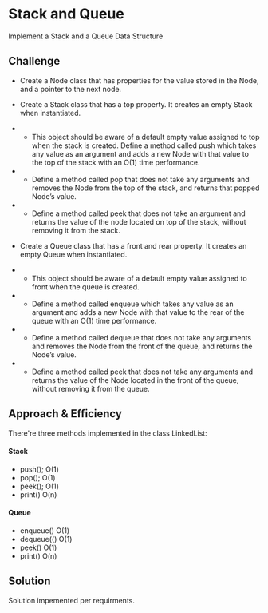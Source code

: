 # Stack and Queue
Implement a Stack and a Queue Data Structure

## Challenge
* Create a Node class that has properties for the value stored in the Node, and a pointer to the next node.
* Create a Stack class that has a top property. It creates an empty Stack when instantiated.

* * This object should be aware of a default empty value assigned to top when the stack is created.
Define a method called push which takes any value as an argument and adds a new Node with that value to the top of the stack with an O(1) time performance.
* * Define a method called pop that does not take any arguments and removes the Node from the top of the stack, and returns that popped Node’s value.
* * Define a method called peek that does not take an argument and returns the value of the node located on top of the stack, without removing it from the stack.


* Create a Queue class that has a front and rear property. It creates an empty Queue when instantiated.

* * This object should be aware of a default empty value assigned to front when the queue is created.
* * Define a method called enqueue which takes any value as an argument and adds a new Node with that value to the rear of the queue with an O(1) time performance.
* * Define a method called dequeue that does not take any arguments and removes the Node from the front of the queue, and returns the Node’s value.
* * Define a method called peek that does not take any arguments and returns the value of the Node located in the front of the queue, without removing it from the queue.


## Approach & Efficiency
There're three methods implemented in the class LinkedList:
#### Stack
* push(); 
O(1)
* pop();
O(1)
* peek();
O(1)
* print()
O(n)

#### Queue
* enqueue()
O(1)
* dequeue(()
O(1)
* peek()
O(1)
* print()
O(n)

## Solution
Solution impemented per requirments. 



